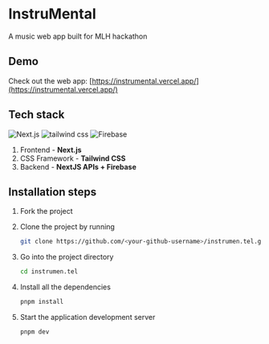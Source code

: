 
# InstruMental
A music web app built for MLH hackathon

## Demo

Check out the web app: [https://instrumental.vercel.app/](https://instrumental.vercel.app/)


## Tech stack

![Next.js](https://img.shields.io/badge/Next.js-305FCB?style=for-the-badge&logo=next.js&logoColor=white)
![tailwind css](https://img.shields.io/badge/tailwind_css-305FCB?style=for-the-badge&logo=tailwindcss&logoColor=white)
![Firebase](https://img.shields.io/badge/Firebase-305FCB?style=for-the-badge&logo=firebase&logoColor=white)



1. Frontend - **Next.js**
2. CSS Framework - **Tailwind CSS**
3. Backend - **NextJS APIs + Firebase**


## Installation steps

1. Fork the project

2. Clone the project by running
   ```sh
   git clone https://github.com/<your-github-username>/instrumen.tel.git
   ```
   
3. Go into the project directory
   ```sh
   cd instrumen.tel
   ```
   
4. Install all the dependencies
   ```sh
   pnpm install
   ```

6. Start the application development server
   ```sh
   pnpm dev
   ```
